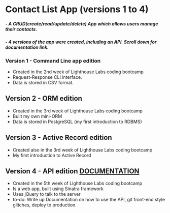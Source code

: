 # Contact List App (versions 1 to 4)

##### - A CRUD(create/read/update/delete) App which allows users manage their contacts.
##### - 4 versions of the app were created, including an API. Scroll down for documentation link.


### Version 1 - Command Line app edition
- Created in the 2nd week of Lighthouse Labs coding bootcamp
- Request-Response CLI interface.
- Data is stored in CSV format.

## Version 2 - ORM edition
- Created in the 3rd week of Lighthouse Labs coding bootcamp
- Built my own mini-ORM
- Data is stored in PostgreSQL (my first introduction to RDBMS)

## Version 3 - Active Record edition
- Created also in the 3rd week of Lighthouse Labs coding bootcamp
- My first introduction to Active Record

## Version 4 - API edition [DOCUMENTATION](https://github.com/3mily/Contact-List/tree/master/1ContactList_v4_api)
- Created in the 5th week of Lighthouse Labs coding bootcamp
- Is a web app, built using Sinatra framework
- Uses jQuery to talk to the server
- to-do: Write up Documentation on how to use the API, git front-end style glitches, deploy to production.
